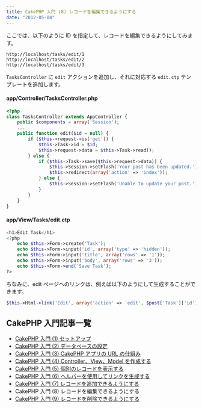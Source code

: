 ```yaml
---
title: CakePHP 入門 (8) レコードを編集できるようにする
date: "2012-05-04"
---
```


ここでは、以下のように ID を指定して、レコードを編集できるようにしてみます。

~~~
http://localhost/tasks/edit/1
http://localhost/tasks/edit/2
http://localhost/tasks/edit/3
~~~

`TasksController` に `edit` アクションを追加し、それに対応する `edit.ctp` テンプレートを追加します。

#### app/Controller/TasksController.php

~~~ php
<?php
class TasksController extends AppController {
    public $components = array('Session');
    ...
    public function edit($id = null) {
        if ($this->request->is('get')) {
            $this->Task->id = $id;
            $this->request->data = $this->Task->read();
        } else {
            if ($this->Task->save($this->request->data)) {
                $this->Session->setFlash('Your post has been updated.');
                $this->redirect(array('action' => 'index'));
            } else {
                $this->Session->setFlash('Unable to update your post.');
            }
        }
    }
}
~~~

#### app/View/Tasks/edit.ctp

~~~ php
<h1>Edit Task</h1>
<?php
    echo $this->Form->create('Task');
    echo $this->Form->input('id', array('type' => 'hidden'));
    echo $this->Form->input('title', array('rows' => '1'));
    echo $this->Form->input('body', array('rows' => '3'));
    echo $this->Form->end('Save Task');
?>
~~~

ちなみに、edit ページへのリンクは、例えば以下のようにして生成することができます。

~~~ php
$this->Html->link('Edit', array('action' => 'edit', $post['Task']['id']));
~~~


CakePHP 入門記事一覧
----

- [CakePHP 入門 (1) セットアップ](./abc-1.html)
- [CakePHP 入門 (2) データベースの設定](./abc-2.html)
- [CakePHP 入門 (3) CakePHP アプリの URL の仕組み](./abc-3.html)
- [CakePHP 入門 (4) Controller、View、Model を作成する](./abc-4.html)
- [CakePHP 入門 (5) 個別のレコードを表示する](./abc-5.html)
- [CakePHP 入門 (6) ヘルパーを使用してリンクを生成する](./abc-6.html)
- [CakePHP 入門 (7) レコードを追加できるようにする](./abc-7.html)
- CakePHP 入門 (8) レコードを編集できるようにする
- [CakePHP 入門 (9) レコードを削除できるようにする](./abc-9.html)

